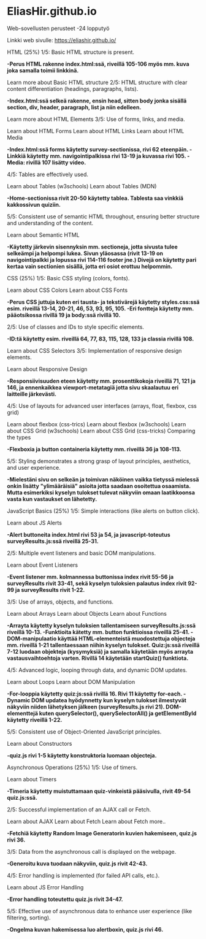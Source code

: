 # EliasHir.github.io
Web-sovellusten perusteet -24 lopputyö

Linkki web sivulle:
https://eliashir.github.io/

HTML (25%)
1/5:
Basic HTML structure is present.

**-Perus HTML rakenne index.html:ssä, riveillä 105-106 myös mm. kuva joka samalla toimii linkkinä.**

Learn more about Basic HTML structure
2/5:
HTML structure with clear content differentiation (headings, paragraphs, lists).

**-Index.html:ssä selkeä rakenne, ensin head, sitten body jonka sisällä section, div, header, paragraph, list ja niin edelleen.**

Learn more about HTML Elements
3/5:
Use of forms, links, and media.

Learn about HTML Forms
Learn about HTML Links
Learn about HTML Media

**-Index.html:ssä forms käytetty survey-sectionissa, rivi 62 eteenpäin.
-Linkkiä käytetty mm. navigointipalkissa rivi 13-19 ja kuvassa rivi 105.
-Media: rivillä 107 lisätty video.**

4/5:
Tables are effectively used.

Learn about Tables (w3schools)
Learn about Tables (MDN)

**-Home-sectionissa rivit 20-50 käytetty tablea. Tablesta saa vinkkiä kakkossivun quiziin.**

5/5:
Consistent use of semantic HTML throughout, ensuring better structure and understanding of the content.

Learn about Semantic HTML

**-Käytetty järkevin sisennyksin mm. sectioneja, jotta sivusta tulee selkeämpi ja helpompi lukea. Sivun yläosassa (rivit 13-19 on navigointipalkki ja lopussa rivi 114-116 footer jne.) Divejä on käytetty pari kertaa vain sectionien sisällä, jotta eri osiot erottuu helpommin.**

CSS (25%)
1/5:
Basic CSS styling (colors, fonts).

Learn about CSS Colors
Learn about CSS Fonts

**-Perus CSS juttuja kuten eri tausta- ja tekstivärejä käytetty styles.css:ssä esim. riveillä 13-14, 20-21, 46, 53, 93, 95, 105.
-Eri fontteja käytetty mm. pääotsikossa rivillä 19 ja body:ssä rivillä 10.**

2/5:
Use of classes and IDs to style specific elements.

**-ID:tä käytetty esim. riveillä 64, 77, 83, 115, 128, 133 ja classia rivillä 108.**

Learn about CSS Selectors
3/5:
Implementation of responsive design elements.

Learn about Responsive Design

**-Responsiivisuuden eteen käytetty mm. prosenttikokoja riveillä 71, 121 ja 146, ja ennenkaikkea viewport-metatagiä jotta sivu skaalautuu eri laitteille järkevästi.**

4/5:
Use of layouts for advanced user interfaces (arrays, float, flexbox, css grid)

Learn about flexbox (css-trics)
Learn about flexbox (w3schools)
Learn about CSS Grid (w3schools)
Learn about CSS Grid (css-tricks)
Comparing the types

**-Flexboxia ja button containeria käytetty mm. riveillä 36 ja 108-113.**

5/5:
Styling demonstrates a strong grasp of layout principles, aesthetics, and user experience.

**-Mielestäni sivu on selkeän ja toimivan näköinen vaikka tietyssä mielessä onkin lisätty "ylimääräisiä" asioita jotta saadaan osoitettua osaamista. Mutta esimerkiksi kyselyn tulokset tulevat näkyviin omaan laatikkoonsa vasta kun vastaukset on lähetetty.**

JavaScript Basics (25%)
1/5:
Simple interactions (like alerts on button click).

Learn about JS Alerts

**-Alert buttoneita index.html rivi 53 ja 54, ja javascript-toteutus surveyResults.js:ssä riveillä 25-31.**

2/5:
Multiple event listeners and basic DOM manipulations.

Learn about Event Listeners

**-Event listener mm. kolmannessa buttonissa index rivit 55-56 ja surveyResults rivit 33-41, sekä kyselyn tuloksien palautus index rivit 92-99 ja surveyResults rivit 1-22.**

3/5:
Use of arrays, objects, and functions.

Learn about Arrays
Learn about Objects
Learn about Functions

**-Arrayta käytetty kyselyn tuloksien tallentamiseen surveyResults.js:ssä riveillä 10-13.
-Funktioita kätetty mm. button funktioissa riveillä 25-41.
-DOM-manipulaatio käyttää HTML-elementeistä muodostettuja objecteja mm. riveillä 1-21 tallentaessaan niihin kyselyn tulokset. Quiz:js:ssä riveillä 7-12 luodaan objekteja (kysymyksiä) ja samalla käytetään myös arrayta vastausvaihtoehtoja varten. Rivillä 14 käytetään startQuiz() funktiota.**

4/5:
Advanced logic, looping through data, and dynamic DOM updates.

Learn about Loops
Learn about DOM Manipulation

**-For-looppia käytetty quiz:js:ssä rivillä 16. Rivi 11 käytetty for-each.
-Dynamic DOM updatea hyödynnetty kun kyselyn tulokset ilmestyvät näkyviin niiden lähetyksen jälkeen (surveyResults.js rivi 21). DOM-elementtejä kuten querySelector(), querySelectorAll() ja getElementById käytetty riveillä 1-22.**

5/5:
Consistent use of Object-Oriented JavaScript principles.

Learn about Constructors

**-quiz.js rivi 1-5 käytetty konstruktoria luomaan objecteja.**

Asynchronous Operations (25%)
1/5:
Use of timers.

Learn about Timers

**-Timeria käytetty muistuttamaan quiz-vinkeistä pääsivulla, rivit 49-54 quiz.js:ssä.**

2/5:
Successful implementation of an AJAX call or Fetch.

Learn about AJAX
Learn about Fetch
Learn about Fetch more..

**-Fetchiä käytetty Random Image Generatorin kuvien hakemiseen, quiz.js rivi 36.**

3/5:
Data from the asynchronous call is displayed on the webpage.

**-Generoitu kuva tuodaan näkyviin, quiz.js rivit 42-43.**

4/5:
Error handling is implemented (for failed API calls, etc.).

Learn about JS Error Handling

**-Error handling toteutettu quiz.js rivit 34-47.**

5/5:
Effective use of asynchronous data to enhance user experience (like filtering, sorting).

**-Ongelma kuvan hakemisessa luo alertboxin, quiz.js rivi 46.**
